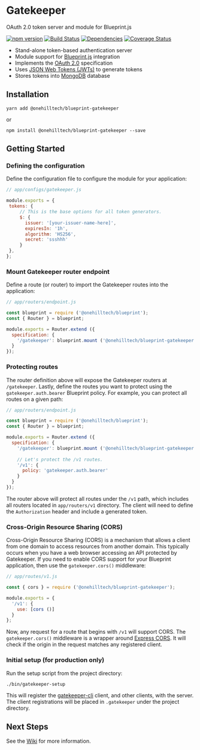 Gatekeeper
=============

OAuth 2.0 token server and module for Blueprint.js

[![npm version](https://img.shields.io/npm/v/@onehilltech/blueprint-gatekeeper.svg?maxAge=2592000)](https://www.npmjs.com/package/@onehilltech/blueprint-gatekeeper)
[![Build Status](https://travis-ci.org/onehilltech/blueprint-gatekeeper.svg?branch=master)](https://travis-ci.org/onehilltech/blueprint-gatekeeper)
[![Dependencies](https://david-dm.org/onehilltech/blueprint-gatekeeper.svg)](https://david-dm.org/onehilltech/blueprint-gatekeeper)
[![Coverage Status](https://coveralls.io/repos/github/onehilltech/blueprint-gatekeeper/badge.svg?branch=master)](https://coveralls.io/github/onehilltech/blueprint-gatekeeper?branch=master)

* Stand-alone token-based authentication server
* Module support for [Blueprint.js](https://github.com/onehilltech/blueprint) integration
* Implements the [OAuth 2.0](http://oauth.net/2/) specification
* Uses [JSON Web Tokens (JWTs)](https://jwt.io/) to generate tokens
* Stores tokens into [MongoDB](https://www.mongodb.org/) database

Installation
--------------

    yarn add @onehilltech/blueprint-gatekeeper
    
or
 
    npm install @onehilltech/blueprint-gatekeeper --save

    
Getting Started
----------------

### Defining the configuration

Define the configuration file to configure the module for your application:

```javascript
// app/configs/gatekeeper.js

module.exports = {
 tokens: {
     // This is the base options for all token generators.
     $: {
       issuer: '[your-issuer-name-here]',
       expiresIn: '1h',
       algorithm: 'HS256',
       secret: 'ssshhh'
     }
 },
};
```

### Mount Gatekeeper router endpoint

Define a route (or router) to import the Gatekeeper routes into the application:

```javascript
// app/routers/endpoint.js

const blueprint = require ('@onehilltech/blueprint');
const { Router } = blueprint;

module.exports = Router.extend ({
  specification: {
    '/gatekeeper': blueprint.mount ('@onehilltech/blueprint-gatekeeper:v1')    
  }
});
```

### Protecting routes

The router definition above will expose the Gatekeeper routers at `/gatekeeper`.
Lastly, define the routes you want to protect using the ```gatekeeper.auth.bearer```
Blueprint policy. For example, you can protect all routes on a given path:

```javascript
// app/routers/endpoint.js

const blueprint = require ('@onehilltech/blueprint');
const { Router } = blueprint;

module.exports = Router.extend ({
  specification: {
    '/gatekeeper': blueprint.mount ('@onehilltech/blueprint-gatekeeper:v1'),
    
    // Let's protect the /v1 routes.
    '/v1': {
      policy: 'gatekeeper.auth.bearer'
    }  
  }
});
```

The router above will protect all routes under the `/v1` path, which includes all routers located
in `app/routers/v1` directory. The client will need to define the `Authorization` header and include 
a generated token.

### Cross-Origin Resource Sharing (CORS)

Cross-Origin Resource Sharing (CORS) is a mechanism that allows a client from one domain
to access resources from another domain. This typically occurs when you have a web browser
accessing an API protected by Gatekeeper. If you need to enable CORS support for your
Blueprint application, then use the `gatekeeper.cors()` middleware:

```javascript
// app/routes/v1.js

const { cors } = require ('@onehilltech/blueprint-gatekeeper');

module.exports = {
  '/v1': {
    use: [cors ()]
  }
};
```

Now, any request for a route that begins with `/v1` will support CORS. The `gatekeeper.cors()`
middleware is a wrapper around [Express CORS](https://github.com/expressjs/cors). It will check
if the origin in the request matches any registered client.

### Initial setup (for production only)

Run the setup script from the project directory:

    ./bin/gatekeeper-setup
    
This will register the [gatekeeper-cli](https://github.com/onehilltech/gatekeeper-cli) 
client, and other clients, with the server. The client registrations will be placed in 
`.gatekeeper` under the project directory.

Next Steps
-----------

See the [Wiki](https://github.com/onehilltech/blueprint-gatekeeper/wiki) for 
more information.
